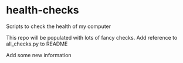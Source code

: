# health-checks
Scripts to check the health of my computer

This repo will be populated with lots of fancy checks.
Add reference to all_checks.py to README

Add some new information
